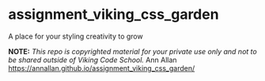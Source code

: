 assignment_viking_css_garden
============================

A place for your styling creativity to grow


**NOTE:** *This repo is copyrighted material for your private use only and not to be shared outside of Viking Code School.*
Ann Allan https://annallan.github.io/assignment_viking_css_garden/

